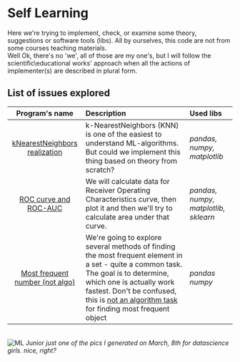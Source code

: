 # Self Learning
Here we're trying to implement, check, or examine some theory, suggestions or software tools (libs). All by ourselves, this code are not from some courses teaching materials.<br>
Well Ok, there's no 'we', all of those are my one's, but I will follow the scientific\educational works' approach when all the actions of implementer(s) are described in plural form.

## List of issues explored

| Program's name | Description | Used libs | 
| :--------: | :------------| :---------------------- |
| [kNearestNeighbors realization](knn_implementation)| k-NearestNeighbors (KNN) is one of the easiest to understand ML-algorithms. But could we implement this thing based on theory from scratch?| *pandas, numpy, matplotlib*|
| [ROC curve and ROC-AUC](roc_and_roc_auc) | We will calculate data for Receiver Operating Characteristics curve, then plot it and then we'll try to calculate area under that curve.| *pandas, numpy, matplotlib, sklearn*|
| [Most frequent number (not algo)](most_frequent_number_not_algo) | We're going to explore several methods of finding the most frequent element in a set - quite a common task. The goal is to determine, which one is actually work fastest. Don't be confused, this is <u> not an algorithm task </u> for finding most frequent object| *pandas* *numpy* |


<br>
<img src="https://downloader.disk.yandex.ru/preview/96bbb9ad6c9c55e2bb12fb7b2429c8e652724f58f18763e06594290394195d17/67fca393/_W-HRtYEMGiZj5hW1mGMaDRnsfnyXNvBqcfYonNyXWcE7uM1Ooq2hOJV8mH_WD10RMKgBkMFb65flDU2kKLknw%3D%3D?uid=0&filename=cc01617efbb311efafccea18383b5847_1.jfif&disposition=inline&hash=&limit=0&content_type=image%2Fjpeg&owner_uid=0&tknv=v2&size=700x700" alt="ML Junior" title="ML Junior" />
<i>just one of the pics I generated on March, 8th for datascience girls. nice, right?</i>



